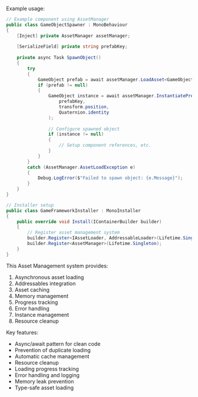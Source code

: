 Example usage:

```csharp
// Example component using AssetManager
public class GameObjectSpawner : MonoBehaviour
{
    [Inject] private AssetManager assetManager;
    
    [SerializeField] private string prefabKey;
    
    private async Task SpawnObject()
    {
        try
        {
            GameObject prefab = await assetManager.LoadAsset<GameObject>(prefabKey);
            if (prefab != null)
            {
                GameObject instance = await assetManager.InstantiatePrefab(
                    prefabKey, 
                    transform.position, 
                    Quaternion.identity
                );
                
                // Configure spawned object
                if (instance != null)
                {
                    // Setup component references, etc.
                }
            }
        }
        catch (AssetManager.AssetLoadException e)
        {
            Debug.LogError($"Failed to spawn object: {e.Message}");
        }
    }
}

// Installer setup
public class GameFrameworkInstaller : MonoInstaller
{
    public override void Install(IContainerBuilder builder)
    {
        // Register asset management system
        builder.Register<IAssetLoader, AddressableLoader>(Lifetime.Singleton);
        builder.Register<AssetManager>(Lifetime.Singleton);
    }
}
```

This Asset Management system provides:

1. Asynchronous asset loading
2. Addressables integration
3. Asset caching
4. Memory management
5. Progress tracking
6. Error handling
7. Instance management
8. Resource cleanup

Key features:

- Async/await pattern for clean code
- Prevention of duplicate loading
- Automatic cache management
- Resource cleanup
- Loading progress tracking
- Error handling and logging
- Memory leak prevention
- Type-safe asset loading